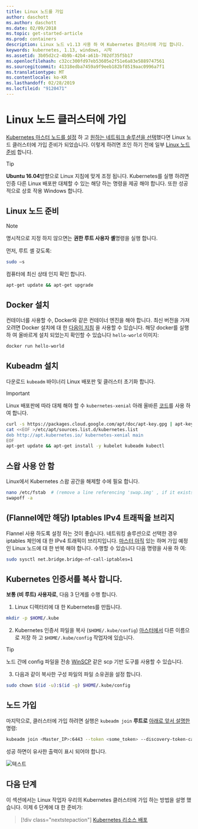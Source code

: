```yaml
---
title: Linux 노드를 가입
author: daschott
ms.author: daschott
ms.date: 02/09/2018
ms.topic: get-started-article
ms.prod: containers
description: Linux 노드 v1.13 사용 하 여 Kubernetes 클러스터에 가입 합니다.
keywords: kubernetes, 1.13, windows, 시작
ms.assetid: 3b05d2c2-4b9b-42b4-a61b-702df35f5b17
ms.openlocfilehash: c32cc300fd97eb53605e2f51e6a83e5889747561
ms.sourcegitcommit: 41318edba7459a9f9eeb182bf8519aac0996a7f1
ms.translationtype: MT
ms.contentlocale: ko-KR
ms.lasthandoff: 02/28/2019
ms.locfileid: "9120471"
---
```

# <a name="joining-linux-nodes-to-a-cluster"></a>Linux 노드 클러스터에 가입

[Kubernetes 마스터 노드를 설정](creating-a-linux-master.md) 하 고 [원하는 네트워크 솔루션을 선택](network-topologies.md)했다면 Linux 노드 클러스터에 가입 준비가 되었습니다. 이렇게 하려면 조인 하기 전에 일부 [Linux 노드 준비](joining-linux-workers.md#preparing-a-linux-node) 합니다.
> [!tip]
> **Ubuntu 16.04**방향으로 Linux 지침에 맞게 조정 됩니다. Kubernetes를 실행 하려면 인증 다른 Linux 배포판 대체할 수 있는 해당 하는 명령을 제공 해야 합니다. 또한 성공적으로 상호 작용 Windows 합니다.

## <a name="preparing-a-linux-node"></a>Linux 노드 준비

> [!NOTE]
> 명시적으로 지정 하지 않으면는 **권한 루트 사용자 셸**명령을 실행 합니다.

먼저, 루트 셸 갖도록:

```bash
sudo –s
```

컴퓨터에 최신 상태 인지 확인 합니다.

```bash
apt-get update && apt-get upgrade
```

## <a name="install-docker"></a>Docker 설치

컨테이너를 사용할 수, Docker와 같은 컨테이너 엔진을 해야 합니다. 최신 버전을 가져오려면 Docker 설치에 대 한 [다음이 지침](https://docs.docker.com/install/linux/docker-ce/ubuntu/) 을 사용할 수 있습니다. 해당 docker를 실행 하 여 올바르게 설치 되었는지 확인할 수 있습니다 `hello-world` 이미지:

```bash
docker run hello-world
```

## <a name="install-kubeadm"></a>Kubeadm 설치

다운로드 `kubeadm` 바이너리 Linux 배포판 및 클러스터 초기화 합니다.

> [!Important]  
> Linux 배포판에 따라 대체 해야 할 수 `kubernetes-xenial` 아래 올바른 [코드](https://wiki.ubuntu.com/Releases)를 사용 하 여 합니다.

``` bash
curl -s https://packages.cloud.google.com/apt/doc/apt-key.gpg | apt-key add -
cat <<EOF >/etc/apt/sources.list.d/kubernetes.list
deb http://apt.kubernetes.io/ kubernetes-xenial main
EOF
apt-get update && apt-get install -y kubelet kubeadm kubectl 
```

## <a name="disable-swap"></a>스왑 사용 안 함

Linux에서 Kubernetes 스왑 공간을 해제할 수에 필요 합니다.

``` bash
nano /etc/fstab  # (remove a line referencing 'swap.img' , if it exists)
swapoff -a
```

## <a name="flannel-only-enable-bridged-ipv4-traffic-to-iptables"></a>(Flannel에만 해당) Iptables IPv4 트래픽을 브리지

Flannel 사용 하도록 설정 하는 것이 좋습니다. 네트워킹 솔루션으로 선택한 경우 iptables 체인에 대 한 IPv4 트래픽이 브리지입니다. [마스터 아직](network-topologies.md#flannel-in-host-gateway-mode) 있는 하며 가입 예정인 Linux 노드에 대 한 반복 해야 합니다. 수행할 수 있습니다 다음 명령을 사용 하 여:

``` bash
sudo sysctl net.bridge.bridge-nf-call-iptables=1
```

## <a name="copy-kubernetes-certificate"></a>Kubernetes 인증서를 복사 합니다.

**보통 (비 루트) 사용자로**, 다음 3 단계를 수행 합니다.

1. Linux 디렉터리에 대 한 Kubernetes를 만듭니다.

```bash
mkdir -p $HOME/.kube
```

2. Kubernetes 인증서 파일을 복사 (`$HOME/.kube/config`) [마스터에서](./creating-a-linux-master.md#collect-cluster-information) 다른 이름으로 저장 하 고 `$HOME/.kube/config` 작업자에 있습니다.

> [!tip]
> 노드 간에 config 파일을 전송 [WinSCP](https://winscp.net/eng/download.php) 같은 scp 기반 도구를 사용할 수 있습니다.

3. 다음과 같이 복사한 구성 파일의 파일 소유권을 설정 합니다.

``` bash
sudo chown $(id -u):$(id -g) $HOME/.kube/config
```

## <a name="joining-node"></a>노드 가입

마지막으로, 클러스터에 가입 하려면 실행은 `kubeadm join` **루트로** [아래로 앞서 설명한](./creating-a-linux-master.md#initialize-master) 명령:

```bash
kubeadm join <Master_IP>:6443 --token <some_token> --discovery-token-ca-cert-hash <some_hash>
```

성공 하면이 유사한 출력이 표시 되어야 합니다.

![텍스트](./media/node-join.png)

## <a name="next-steps"></a>다음 단계

이 섹션에서는 Linux 작업자 우리의 Kubernetes 클러스터에 가입 하는 방법을 설명 했습니다. 이제 6 단계에 대 한 준비가:
> [!div class="nextstepaction"]
> [Kubernetes 리소스 배포](./deploying-resources.md)